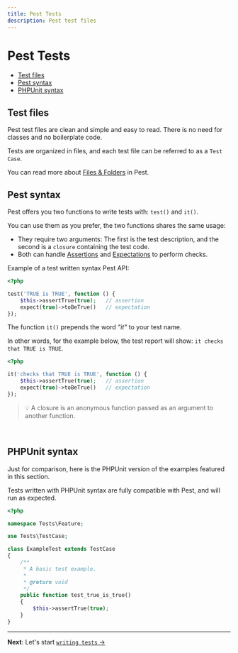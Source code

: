 ```yaml
---
title: Pest Tests
description: Pest test files
---
```


# Pest Tests

- [Test files](#test-files)
- [Pest syntax](#pest-syntax)
- [PHPUnit syntax](#phpunit-syntax)

<a name="test-files"></a>
## Test files

Pest test files are clean and simple and easy to read. There is no need for classes and no boilerplate code.

Tests are organized in files, and each test file can be referred to as a `Test Case`.

You can read more about [Files & Folders](http://pestphp.com/) in Pest.

<a name="pest-syntax"></a>
## Pest syntax

Pest offers you two functions to write tests with: `test()` and `it()`.

You can use them as you prefer, the two functions shares the same usage:

- They require two arguments: The first is the test description, and the second is a `closure` containing the test code.
- Both can handle [Assertions](/docs/assertions) and [Expectations](/docs/expectations) to perform checks.

Example of a test written syntax Pest API:

```php
<?php

test('TRUE is TRUE', function () {
    $this->assertTrue(true);   // assertion
    expect(true)->toBeTrue()   // expectation
});
```

The function `it()` prepends the word *"it"* to your test name.

In other words, for the example below, the test report will show: `it checks that TRUE is TRUE`.

```php
<?php

it('checks that TRUE is TRUE', function () {
    $this->assertTrue(true);   // assertion
    expect(true)->toBeTrue()   // expectation
});
```

> 💡 A closure is an anonymous function passed as an argument to another function.

<br/>

## PHPUnit syntax

Just for comparison, here is the PHPUnit version of the examples featured in this section.

Tests written with PHPUnit syntax are fully compatible with Pest, and will run as expected.

```php
<?php

namespace Tests\Feature;

use Tests\TestCase;

class ExampleTest extends TestCase
{
    /**
     * A basic test example.
     *
     * @return void
     */
    public function test_true_is_true()
    {
        $this->assertTrue(true);
    }
}
```

---

**Next**: Let's start [`writing tests` →](/docs/writing-tests)